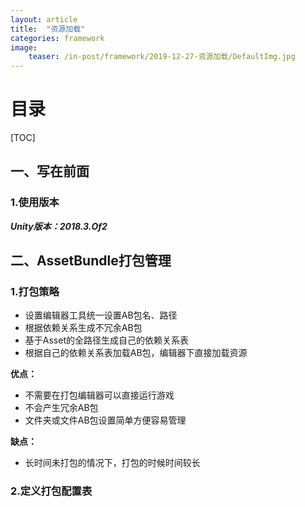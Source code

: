 ```yaml
---
layout: article
title:  "资源加载"
categories: framework
image:
    teaser: /in-post/framework/2019-12-27-资源加载/DefaultImg.jpg
---
```


# 目录

[TOC]

## 一、写在前面

### 1.使用版本

***Unity版本：2018.3.Of2***

## 二、AssetBundle打包管理

### 1.打包策略

- 设置编辑器工具统一设置AB包名、路径
- 根据依赖关系生成不冗余AB包
- 基于Asset的全路径生成自己的依赖关系表
- 根据自己的依赖关系表加载AB包，编辑器下直接加载资源

**优点：**

- 不需要在打包编辑器可以直接运行游戏
- 不会产生冗余AB包
- 文件夹或文件AB包设置简单方便容易管理

**缺点：**

- 长时间未打包的情况下，打包的时候时间较长

### 2.定义打包配置表







